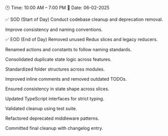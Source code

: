 🕒 Time: 10:00 AM – 7:00 PM
📆 Date: 06-02-2025

✅ SOD (Start of Day)
Conduct codebase cleanup and deprecation removal.

Improve consistency and naming conventions.

✅ EOD (End of Day)
Removed unused Redux slices and legacy reducers.

Renamed actions and constants to follow naming standards.

Consolidated duplicate state logic across features.

Standardized folder structures across modules.

Improved inline comments and removed outdated TODOs.

Ensured consistency in state shape across slices.

Updated TypeScript interfaces for strict typing.

Validated cleanup using test suite.

Refactored deprecated middleware patterns.

Committed final cleanup with changelog entry.
